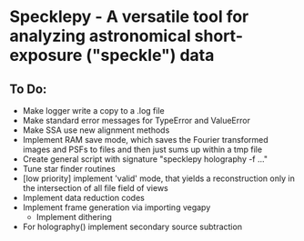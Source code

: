 # Specklepy - A versatile tool for analyzing astronomical short-exposure ("speckle") data

## To Do:
* Make logger write a copy to a .log file
* Make standard error messages for TypeError and ValueError
* Make SSA use new alignment methods
* Implement RAM save mode, which saves the Fourier transformed images and PSFs to files and then just sums up within a tmp file
* Create general script with signature "specklepy holography -f ..."
* Tune star finder routines
* [low priority] implement 'valid' mode, that yields a reconstruction only in the intersection of all file field of views
* Implement data reduction codes
* Implement frame generation via importing vegapy
  * Implement dithering
* For holography() implement secondary source subtraction
